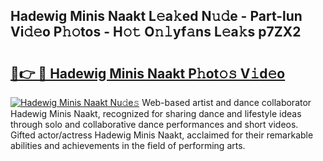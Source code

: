## Hadewig Minis Naakt L𝚎a𝚔ed N𝚞𝚍e - Part-lun Vi𝚍𝚎o P𝚑𝚘tos - H𝚘𝚝 O𝚗𝚕yf𝚊ns L𝚎a𝚔s p7ZX2

# <h2><a href="http://kf1fic.oniu.top/?m=Hadewig+Minis+Naakt">🔗👉 🔴 Hadewig Minis Naakt P𝚑ot𝚘𝚜 V𝚒d𝚎o</a></h2>

[![Hadewig Minis Naakt Nu𝚍e𝚜](https://i.imgur.com/0qMVB7G.gif)](http://kf1fic.oniu.top/?m=Hadewig+Minis+Naakt)
Web-based artist and dance collaborator Hadewig Minis Naakt, recognized for sharing dance and lifestyle ideas through solo and collaborative dance performances and short videos. Gifted actor/actress Hadewig Minis Naakt, acclaimed for their remarkable abilities and achievements in the field of performing arts.  
